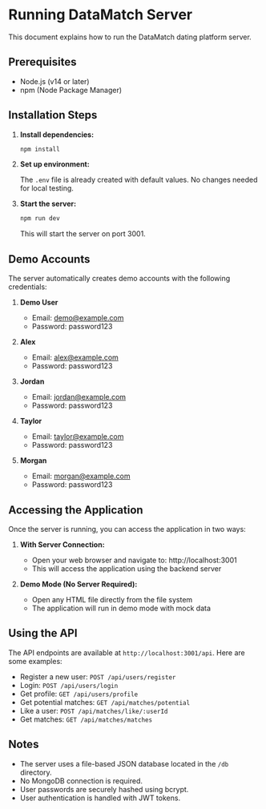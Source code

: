 # Running DataMatch Server

This document explains how to run the DataMatch dating platform server.

## Prerequisites

- Node.js (v14 or later)
- npm (Node Package Manager)

## Installation Steps

1. **Install dependencies:**

   ```bash
   npm install
   ```

2. **Set up environment:**
   
   The `.env` file is already created with default values. No changes needed for local testing.

3. **Start the server:**

   ```bash
   npm run dev
   ```

   This will start the server on port 3001.

## Demo Accounts

The server automatically creates demo accounts with the following credentials:

1. **Demo User**
   - Email: demo@example.com
   - Password: password123

2. **Alex**
   - Email: alex@example.com
   - Password: password123

3. **Jordan**
   - Email: jordan@example.com
   - Password: password123

4. **Taylor**
   - Email: taylor@example.com
   - Password: password123

5. **Morgan**
   - Email: morgan@example.com
   - Password: password123

## Accessing the Application

Once the server is running, you can access the application in two ways:

1. **With Server Connection:**
   - Open your web browser and navigate to: http://localhost:3001
   - This will access the application using the backend server

2. **Demo Mode (No Server Required):**
   - Open any HTML file directly from the file system
   - The application will run in demo mode with mock data

## Using the API

The API endpoints are available at `http://localhost:3001/api`. Here are some examples:

- Register a new user: `POST /api/users/register`
- Login: `POST /api/users/login`
- Get profile: `GET /api/users/profile`
- Get potential matches: `GET /api/matches/potential`
- Like a user: `POST /api/matches/like/:userId`
- Get matches: `GET /api/matches/matches`

## Notes

- The server uses a file-based JSON database located in the `/db` directory.
- No MongoDB connection is required.
- User passwords are securely hashed using bcrypt.
- User authentication is handled with JWT tokens.